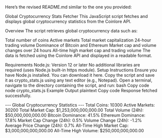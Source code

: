 
Here’s the revised README.md similar to the one you provided:

Global Cryptocurrency Stats Fetcher
This JavaScript script fetches and displays global cryptocurrency statistics from the Coinlore API.

Overview
The script retrieves global cryptocurrency data such as:

Total number of coins
Active markets
Total market capitalization
24-hour trading volume
Dominance of Bitcoin and Ethereum
Market cap and volume changes over 24 hours
All-time high market cap and trading volume
The data is fetched using the Coinlore API and displayed in a readable format.

Requirements
Node.js: Version 12 or later
No additional libraries are required (uses Node.js built-in https module).
Setup Instructions
Ensure you have Node.js installed. You can download it here.
Copy the script and save it as crypto_stats.js using any text editor (e.g., Notepad).
Open a terminal, navigate to the directory containing the script, and run:
bash
Copy code
node crypto_stats.js
Example Output
plaintext
Copy code
Response fetched successfully.

--- Global Cryptocurrency Statistics ---
Total Coins: 10300
Active Markets: 30200
Total Market Cap: $1,253,000,000,000.00
Total Volume (24h): $50,000,000,000.00
Bitcoin Dominance: 41.5%
Ethereum Dominance: 17.8%
Market Cap Change (24h): 0.5%
Volume Change (24h): -1.2%
Average Price Change (24h): 0.7%
All-Time High Market Cap: $3,000,000,000,000.00
All-Time High Volume: $250,000,000,000.00
